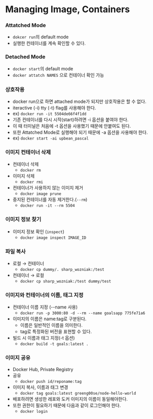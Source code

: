 # Managing Image, Containers

### Attatched Mode

- `dokcer run`의 default mode
- 실행한 컨테이너를 계속 확인할 수 있다.

### Detached Mode

- `docker start`의 default mode
- `docker attatch NAMES` 으로 컨테이너 확인 가능

### 상호작용

- docker run으로 하면 attached mode가 되지만 상호작용은 할 수 없다.
- iteractive (-i) tty (-t) flag를 사용해야 한다.
- ex) `docker run -it 5504de66f4f1dd`
- 기존 컨테이너를 다시 시작(start)하려면 -i 옵션을 붙여야 한다.
- 이 때 터미널은 처음에 -t 옵션을 사용했기 때문에 안붙여도 된다.
- 또한 Attatched Mode로 실행해야 되기 때문에 -a 옵션을 사용해야 한다.
- ex) `docker start -ai upbean_pascal`

### 이미지 컨테이너 삭제

- 컨테이너 삭제
    - `docker rm`
- 이미지 삭제
    - `docker rmi`
- 컨테이너가 사용하지 않는 이미지 제거
    - `docker image prune`
- 중지된 컨테이너를 자동 제거한다.(`--rm`)
    - `docker run -it --rm 5504`

### 이미지 정보 찾기

- 이미지 정보 확인 (`inspect`)
    - `docker image inspect IMAGE_ID`

### 파일 복사

- 로컬 → 컨테이너
    - `docker cp dummy/. sharp_wozniak:/test`
- 컨테이너 → 로컬
    - `docker cp sharp_wozniak:/test dummy/test`

### 이미지와 컨테이너의 이름, 태그 지정

- 컨테이너 이름 지정 (--name 사용)
    - `docker run -p 3000:80 -d --rm --name goalsapp 775fe71a6`
- 이미지의 이름은 name:tag로 구분된다.
    - 이름은 일반적인 이름을 의미한다.
    - tag로 특정화된 버전을 표현할 수 있다.
- 빌드 시 이름과 태그 지정(-t 옵션)
    - `docker build -t goals:latest .`
    

### 이미지 공유

- Docker Hub, Private Registry
- 공유
    - `docker push id/reponame:tag`
- 이미지 복사, 이름과 태그 변경
    - `docker tag goals:latest greeng00se/node-hello-world`
- 배포하려면 생성한 레포와 도커 이미지의 이름이 동일해야한다.
- 또한 권한이 필요하기 때문에 다음과 같이 로그인해야 한다.
    - `docker login`